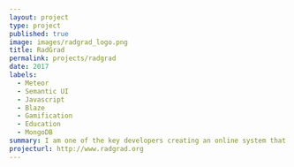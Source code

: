 ```yaml
---
layout: project
type: project
published: true
image: images/radgrad_logo.png
title: RadGrad
permalink: projects/radgrad
date: 2017
labels:
  - Meteor 
  - Semantic UI
  - Javascript
  - Blaze
  - Gamification
  - Education
  - MongoDB
summary: I am one of the key developers creating an online system that combines degree planning, social networking, and gamification to enhance the undergraduate computer science experience academically, socially, and professionally.
projecturl: http://www.radgrad.org
---
```



